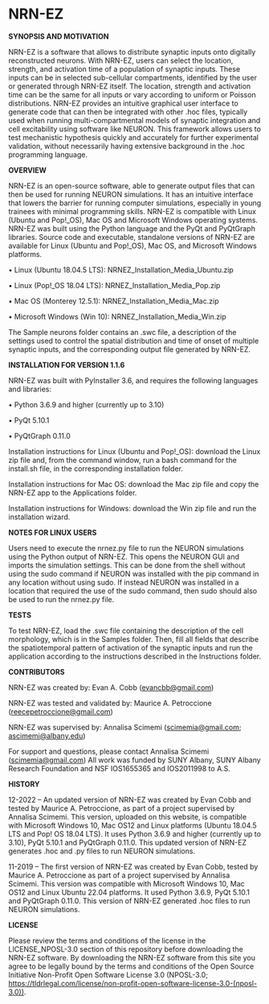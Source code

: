 # NRN-EZ

**SYNOPSIS AND MOTIVATION**

NRN-EZ is a software that allows to distribute synaptic inputs onto digitally reconstructed neurons. With NRN-EZ, users can select the location, strength, and activation time of a population of synaptic inputs. These inputs can be in selected sub-cellular compartments, identified by the user or generated through NRN-EZ itself. The location, strength and activation time can be the same for all inputs or vary according to uniform or Poisson distributions. NRN-EZ provides an intuitive graphical user interface to generate code that can then be integrated with other .hoc files, typically used when running multi-compartmental models of synaptic integration and cell excitability using software like NEURON. This framework allows users to test mechanistic hypothesis quickly and accurately for further experimental validation, without necessarily having extensive background in the .hoc programming language.

**OVERVIEW**

NRN-EZ is an open-source software, able to generate output files that can then be used for running NEURON simulations. It has an intuitive interface that lowers the barrier for running computer simulations, especially in young trainees with minimal programming skills. NRN-EZ is compatible with Linux (Ubuntu and Pop!_OS), Mac OS and Microsoft Windows operating systems. NRN-EZ was built using the Python language and the PyQt and PyQtGraph libraries. Source code and executable, standalone versions of NRN-EZ are available for Linux (Ubuntu and Pop!_OS), Mac OS, and Microsoft Windows platforms.

•	Linux (Ubuntu 18.04.5 LTS):
NRNEZ_Installation_Media_Ubuntu.zip

•	Linux (Pop!_OS 18.04 LTS):
NRNEZ_Installation_Media_Pop.zip

•	Mac OS (Monterey 12.5.1):
NRNEZ_Installation_Media_Mac.zip

•	Microsoft Windows (Win 10):
NRNEZ_Installation_Media_Win.zip

The Sample neurons folder contains an .swc file, a description of the settings used to control the spatial distribution and time of onset of multiple synaptic inputs, and the corresponding output file generated by NRN-EZ. 

**INSTALLATION FOR VERSION 1.1.6**

NRN-EZ was built with PyInstaller 3.6, and requires the following languages and libraries:

•	Python 3.6.9 and higher (currently up to 3.10)

•	PyQt 5.10.1

•	PyQtGraph 0.11.0

Installation instructions for Linux (Ubuntu and Pop!_OS): download the Linux zip file and, from the command window, run a bash command for the install.sh file, in the corresponding installation folder. 

Installation instructions for Mac OS: download the Mac zip file and copy the NRN-EZ app to the Applications folder. 

Installation instructions for Windows: download the Win zip file and run the installation wizard.


**NOTES FOR LINUX USERS**

Users need to execute the nrnez.py file to run the NEURON simulations using the Python output of NRN-EZ. This opens the NEURON GUI and imports the simulation settings. This can be done from the shell without using the sudo command if NEURON was installed with the pip command in any location without using sudo. If instead NEURON was installed in a location that required the use of the sudo command, then sudo should also be used to run the nrnez.py file.


**TESTS**

To test NRN-EZ, load the .swc file containing the description of the cell morphology, which is in the Samples folder. Then, fill all fields that describe the spatiotemporal pattern of activation of the synaptic inputs and run the application according to the instructions described in the Instructions folder.

**CONTRIBUTORS**

NRN-EZ was created by: Evan A. Cobb (evancbb@gmail.com)

NRN-EZ was tested and validated by: Maurice A. Petroccione (reecepetroccione@gmail.com) 

NRN-EZ was supervised by: Annalisa Scimemi (scimemia@gmail.com; ascimemi@albany.edu)

For support and questions, please contact Annalisa Scimemi (scimemia@gmail.com)
All work was funded by SUNY Albany, SUNY Albany Research Foundation and NSF IOS1655365 and IOS2011998 to A.S.

**HISTORY**

12-2022 – An updated version of NRN-EZ was created by Evan Cobb and tested by Maurice A. Petroccione, as part of a project supervised by Annalisa Scimemi. This version, uploaded on this website, is compatible with Microsoft Windows 10, Mac OS12 and Linux platforms (Ubuntu 18.04.5 LTS and Pop! OS 18.04 LTS). It uses Python 3.6.9 and higher (currently up to 3.10), PyQt 5.10.1 and PyQtGraph 0.11.0. This updated version of NRN-EZ generates .hoc and .py files to run NEURON simulations.

11-2019 – The first version of NRN-EZ was created by Evan Cobb, tested by Maurice A. Petroccione as part of a project supervised by Annalisa Scimemi. This version was compatible with Microsoft Windows 10, Mac OS12 and Linux Ubuntu 22.04 platforms. It used Python 3.6.9, PyQt 5.10.1 and PyQtGraph 0.11.0. This version of NRN-EZ generated .hoc files to run NEURON simulations.

**LICENSE**

Please review the terms and conditions of the license in the LICENSE_NPOSL-3.0 section of this repository before downloading the NRN-EZ software. By downloading the NRN-EZ software from this site you agree to be legally bound by the terms and conditions of the Open Source Initiative Non-Profit Open Software License 3.0
(NPOSL-3.0; https://tldrlegal.com/license/non-profit-open-software-license-3.0-(nposl-3.0)).
